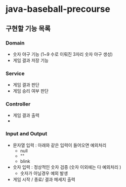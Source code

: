 # java-baseball-precourse

## 구현할 기능 목록

### Domain
- 숫자 야구 기능 (1~9 수로 이뤄진 3자리 숫자 야구 생성)
- 게임 결과 저장 기능

### Service
- 게임 결과 판단
- 게임 승리 여부 판단

### Controller
- 게임 결과 출력
- 

### Input and Output
- 문자열 입력 : 아래와 같은 입력이 들어오면 예외처리
  - null
  - ""
  - blink
- 숫자 입력 : 정상적인 숫자 검증 (숫자 이외에는 다 예외처리 )
  - 숫자가 아닐경우 예외 발생
- 게임 시작 / 종료/ 결과 메세지 출력